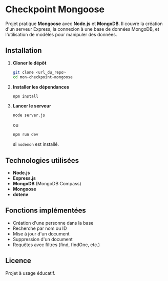 # Checkpoint Mongoose

Projet pratique  **Mongoose** avec **Node.js** et **MongoDB**. Il couvre la création d'un serveur Express, la connexion à une base de données MongoDB, et l'utilisation de modèles pour manipuler des données.


##  Installation

1. **Cloner le dépôt**
   ```bash
   git clone <url_du_repo>
   cd mon-checkpoint-mongoose
   ```

2. **Installer les dépendances**
   ```bash
   npm install
   ```

3. **Lancer le serveur**
   ```bash
   node server.js
   ```
   ou
   ```bash
   npm run dev
   ```
   si `nodemon` est installé.

##  Technologies utilisées
- **Node.js**
- **Express.js**
- **MongoDB** (MongoDB Compass)
- **Mongoose**
- **dotenv**

##  Fonctions implémentées
- Création d'une personne dans la base
- Recherche par nom ou ID
- Mise à jour d'un document
- Suppression d'un document
- Requêtes avec filtres (find, findOne, etc.)

##  Licence
Projet à usage éducatif.
